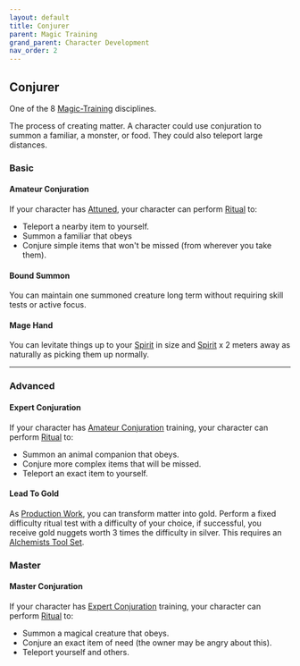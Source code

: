 ```yaml
---
layout: default
title: Conjurer
parent: Magic Training
grand_parent: Character Development
nav_order: 2
---
```

## Conjurer
One of the 8 [Magic-Training](Magic-Training) disciplines.

The process of creating matter. A character could use conjuration to summon a familiar, a monster, or food. They could also teleport large distances.

### Basic
#### Amateur Conjuration
If your character has [Attuned](Magic-Training#Attuned), your character can perform [Ritual](Ritual) to:
* Teleport a nearby item to yourself.
* Summon a familiar that obeys
* Conjure simple items that won't be missed (from wherever you take them).

#### Bound Summon
You can maintain one summoned creature long term without requiring skill tests or active focus.

#### Mage Hand
You can levitate things up to your [Spirit](Spirit) in size and [Spirit](Spirit) x 2 meters away as naturally as picking them up normally.

---
### Advanced
#### Expert Conjuration
If your character has [Amateur Conjuration](#Amateur%20Conjuration) training, your character can perform [Ritual](Ritual) to:
* Summon an animal companion that obeys.
* Conjure more complex items that will be missed.
* Teleport an exact item to yourself.

#### Lead To Gold
As [Production Work](Activities#Production%20Work), you can transform matter into gold. Perform a fixed difficulty ritual test with a difficulty of your choice, if successful, you receive gold nuggets worth 3 times the difficulty in silver. This requires an [Alchemists Tool Set](Example-Gear#Alchemists%20Tool%20Set).

### Master

#### Master Conjuration
If your character has [Expert Conjuration](#Expert%20Conjuration) training, your character can perform [Ritual](Ritual) to:
* Summon a magical creature that obeys.
* Conjure an exact item of need (the owner may be angry about this).
* Teleport yourself and others.